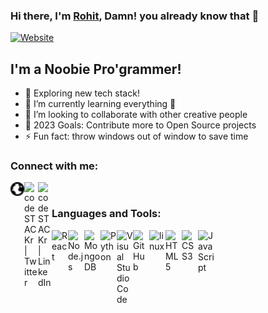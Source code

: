 ### Hi there, I'm [Rohit][website], Damn! you already know that 👋

[![Website](https://img.shields.io/badge/voidrohit.com-NITP-lightgrey)](https://voidrohit.herokuapp.com/)

## I'm a Noobie Pro'grammer!

- 🔭 Exploring new tech stack!
- 🌱 I’m currently learning everything 🤣
- 👯 I’m looking to collaborate with other creative people
- 🥅 2023 Goals: Contribute more to Open Source projects
- ⚡ Fun fact: throw windows out of window to save time

### Connect with me:

[<img align="left" alt="codeSTACKr.com" width="22px" src="https://raw.githubusercontent.com/iconic/open-iconic/master/svg/globe.svg" />][website]
[<img align="left" alt="codeSTACKr | Twitter" width="22px" src="https://cdn.jsdelivr.net/npm/simple-icons@v3/icons/twitter.svg" />][twitter]
[<img align="left" alt="codeSTACKr | LinkedIn" width="22px" src="https://cdn.jsdelivr.net/npm/simple-icons@v3/icons/linkedin.svg" />][linkedin]

<br />

### Languages and Tools:

[<img align="left" alt="React" width="26px" src="https://img.icons8.com/color/48/000000/react-native.png" />][react]
[<img align="left" alt="Node.js" width="26px" src="https://img.icons8.com/color/48/000000/nodejs.png" />][nodejs]
[<img align="left" alt="MongoDB" width="26px" src="https://img.icons8.com/color/48/000000/mongodb.png"/>][mongodb]
[<img align="left" alt="Python" width="26px" src="https://img.icons8.com/color/48/000000/python--v1.png"/>][python]
[<img align="left" alt="Visual Studio Code" width="26px" src="https://img.icons8.com/color/48/000000/visual-studio-code-2019.png" />][vscode]
[<img align="left" alt="GitHub" width="26px" src="https://img.icons8.com/fluency/48/000000/github.png"/>][github]
[<img align="left" alt="linux" width="26px" src="https://img.icons8.com/color/48/000000/linux.png" />][linux]
<img align="left" alt="HTML5" width="26px" src="https://img.icons8.com/color/48/000000/html-5--v1.png" />
<img align="left" alt="CSS3" width="26px" src="https://img.icons8.com/color/48/000000/css3.png" />
<img align="left" alt="JavaScript" width="26px" src="https://img.icons8.com/color/48/000000/javascript--v1.png" />



[website]: https://voidrohit.herokuapp.com/
[linkedin]: https://www.linkedin.com/in/rohit-kumar-singh-9a6510188
[twitter]: https://twitter.com/void_rohit/
[eesa]: https://eesanitp.herokuapp.com/
[react]: https://github.com/facebook/react
[nodejs]: https://nodejs.org/en/
[mongodb]: https://www.mongodb.com/
[vscode]: https://code.visualstudio.com/
[python]: https://www.python.org/
[github]: https://github.com/
[linux]: https://garudalinux.org/
